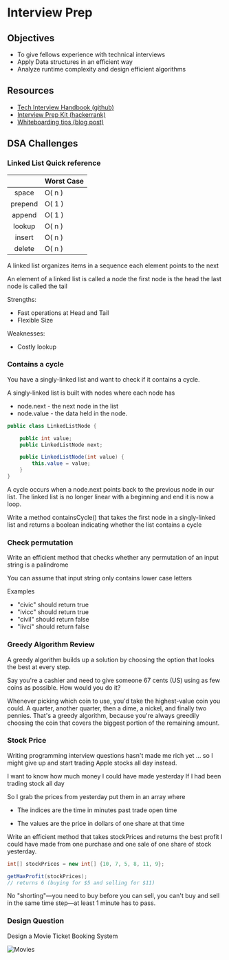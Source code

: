 # Interview Prep

## Objectives

* To give fellows experience with technical interviews
* Apply Data structures in an efficient way
* Analyze runtime complexity and design efficient algorithms

## Resources

* [Tech Interview Handbook (github)](https://github.com/yangshun/tech-interview-handbook)
* [Interview Prep Kit (hackerrank)](https://www.hackerrank.com/interview/interview-preparation-kit)
* [Whiteboarding tips (blog post)](https://codewithoutrules.com/2016/04/04/interview-puzzles/)

## DSA Challenges

### Linked List Quick reference

|  | Worst Case |
|:-------------:|:-------------|
| space | O( n ) |
| prepend | O( 1 )|
| append | O( 1 ) |  
| lookup | O( n ) |  
| insert | O( n ) |  
| delete | O( n ) |  

A linked list organizes items in a sequence each element points to the next

An element of a linked list is called a node the first node is the head the last node is called the tail

Strengths:

* Fast operations at Head and Tail
* Flexible Size

Weaknesses:

* Costly lookup

### Contains a cycle

You have a singly-linked list and want to check if it contains a cycle.

A singly-linked list is built with nodes where each node has

* node.next - the next node in the list
* node.value - the data held in the node.

```java
public class LinkedListNode {

    public int value;
    public LinkedListNode next;

    public LinkedListNode(int value) {
        this.value = value;
    }
}
```

A cycle occurs when a node.next points back to the previous node in our list. The linked list is no longer linear with a beginning and end it is now a loop.

Write a method containsCycle() that takes the first node in a singly-linked list and returns a boolean indicating whether the list contains a cycle

### Check permutation

Write an efficient method that checks whether any permutation of an input string is a palindrome

You can assume that input string only contains lower case letters

Examples

* "civic" should return true
* "ivicc" should return true
* "civil" should return false
* "livci" should return false

### Greedy Algorithm Review

A greedy algorithm builds up a solution by choosing the option that looks the best at every step.

Say you're a cashier and need to give someone 67 cents (US) using as few coins as possible. How would you do it?

Whenever picking which coin to use, you'd take the highest-value coin you could. A quarter, another quarter, then a dime, a nickel, and finally two pennies. That's a greedy algorithm, because you're always greedily choosing the coin that covers the biggest portion of the remaining amount.

### Stock Price

Writing programming interview questions hasn't made me rich yet ... so I might give up and start trading Apple stocks all day instead.

I want to know how much money I could have made yesterday If I had been trading stock all day 

So I grab the prices from yesterday put them in an array where

* The indices are the time in minutes past trade open time

* The values are the price in dollars of one share at that time

Write an efficient method that takes stockPrices and returns the best profit I could have made from one purchase and one sale of one share of stock yesterday.

```java
int[] stockPrices = new int[] {10, 7, 5, 8, 11, 9};

getMaxProfit(stockPrices);
// returns 6 (buying for $5 and selling for $11)
```

No "shorting"—you need to buy before you can sell, you can't buy and sell in the same time step—at least 1 minute has to pass.

### Design Question

Design a Movie Ticket Booking System

![Movies](https://cdn-images-1.medium.com/max/832/1*fCJWmC0Sq2vsYEbbZu2h_A.png)
